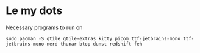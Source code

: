 # Le my dots

Necessary programs to run on

```
sudo pacman -S qtile qtile-extras kitty picom ttf-jetbrains-mono ttf-jetbrains-mono-nerd thunar btop dunst redshift feh
```
